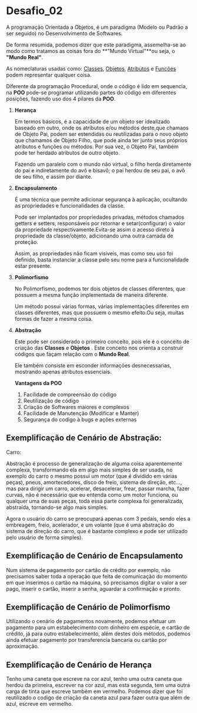  # Desafio_02



A programação Orientada a Objetos, é um paradigma (Modelo ou Padrão a ser seguido) no Desenvolvimento de Softwares.

De forma resumida, podemos dizer que este paradigma, assemelha-se ao modo como tratamos as coisas fora do **"Mundo Virtual"**ou seja, o **"Mundo Real"**.

As nomeclaturas usadas como: <u>Classes</u>, <u>Objetos</u>, <u>Atributos</u> e <u>Funções</u> podem representar qualquer coisa.

Diferente da programação Procedural, onde o código é lido em sequencia, na **POO** pode-se programar utilizando partes do código em diferentes posições, fazendo uso dos 4 pilares da **POO**.

1. **Herança**

   Em termos básicos, é a capacidade de um objeto ser idealizado baseado em outro, onde os atributos e/ou métodos deste,que chamaos de Objeto Pai, podem ser estendidas ou reutilizadas para o novo objeto que chamamos de Objeto Filho, que pode ainda ter junto seus próprios atributos e funções ou métodos. Por sua vez, o Objeto Pai, também pode ter herdado atributos de outro objeto.

   Fazendo um paralelo com o mundo não virtual, o filho herda diretamente do pai e indiretamente do avô e bisavô; o pai herdou de seu pai, o avô de seu filho, e assim por diante.

2. **Encapsulamento**

   É uma técnica que permite adicionar segurança à aplicação, ocultando as propriedades e funcionalidades da classe.

   Pode ser implantados por propriedades privadas, métodos chamados getters e setters, responsáveis por retornar e setar(configurar) o valor da propriedade respectivamente.Evita-se assim o acesso direto à propriedade da classe/objeto, adicionando uma outra camada de proteção.

   Assim, as propriedades não ficam visiveis, mas como seu uso foi definido, basta instanciar a classe pelo seu nome para a funcionalidade estar presente.

3. **Polimorfismo**

   No Polimorfismo, podemos ter dois objetos de classes diferentes, que possuem a mesma função implementada de maneira diferente.

   Um método possui várias formas, várias implementações diferentes em classes diferentes, mas que possuem o mesmo efeito.Ou seja, muitas formas de fazer a mesma coisa.

4. **Abstração**

   Este pode ser considerado o primeiro conceito, pois ele é o conceito de criação das **Classes** e **Objetos** . Este conceito nos orienta a construir códigos que façam relação com o **Mundo Real**.

   Ele também consiste em esconder informações desnecessarias, mostrando apenas atributos essenciais.

   

   **Vantagens da POO**

   1. Facilidade de compreensão do código
   2. Reutilização de código
   3. Criação de Softwares maiores e complexos
   4. Facilidade de Manutenção (Modificar e Manter)
   5. Segurança do codigo à bugs e ações externas

   

## Exemplificação de Cenário de Abstração:

Carro:

Abstração é processo de generalização de alguma coisa aparentemente complexa, transformando ela em algo mais simples de ser usada, no exemplo do carro o mesmo possui um motor (que é dividido em várias peças), pneus, amortecedores, disco de freio, sistema de direção, etc…, mas para dirigir um carro, acelerar, desacelerar, frear, passar marcha, fazer curvas, não é necessário que eu entenda como um motor funciona, ou qualquer uma de suas peças, toda essa parte complexa foi generalizada, abstraída, tornando-se algo mais simples.

Agora o usuário do carro se preocupará apenas com 3 pedais, sendo eles a embreagem, freio, acelerador, e um volante (que é uma abstração do sistema de direção do carro, que é bastante complexo e pode ser utilizado pelo usuário de forma simples).

## Exemplificação de Cenário de Encapsulamento

Num sistema de pagamento por cartão de crédito por exemplo, não precisamos saber toda a operação que feita de comunicação do momento em que inserimos o cartão na máquina, só precisamos digitar o valor a ser pago, inserir o cartão, inserir a senha, aguardar a confirmação e pronto.

## Exemplificação de Cenário de Polimorfismo

Utilizando o cenário de pagamentos novamente, podemos efetuar um pagamento para um estabelecimento com dinheiro em espécie, e cartão de crédito, já para outro estabelecimento, além destes dois métodos, podemos ainda efetuar pagamento por transferencia bancaria ou cartão por aproximação.

## Exemplificação de Cenário de Herança

Tenho uma caneta que escreve na cor azul, tenho uma outra caneta que herdou da primeira, escrever na cor azul, mas esta segunda, tem uma outra carga de tinta que escreve também em vermelho. Podemos dizer que foi reutilizado o codigo de criação da caneta azul para fazer outra que além de azul, escreve em vermelho.
